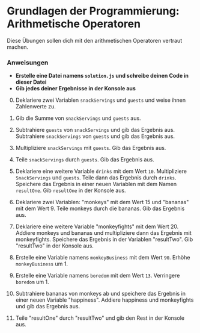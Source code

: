 # Grundlagen der Programmierung: Arithmetische Operatoren
Diese Übungen sollen dich mit den arithmetischen Operatoren vertraut machen.

### Anweisungen
- **Erstelle eine Datei namens `solution.js` und schreibe deinen Code in dieser Datei**
- **Gib jedes deiner Ergebnisse in der Konsole aus**

0. Deklariere zwei Variablen `snackServings` und `guests` und weise ihnen Zahlenwerte zu.

1. Gib die Summe von `snackServings` und `guests` aus.

2. Subtrahiere `guests` von `snackServings` und gib das Ergebnis aus. Subtrahiere `snackServings` von `guests` und gib das Ergebnis aus.

3. Multipliziere `snackServings` mit `guests`. Gib das Ergebnis aus.

4. Teile `snackServings` durch `guests`. Gib das Ergebnis aus.

5. Deklariere eine weitere Variable `drinks` mit dem Wert `10`. Multipliziere `SnackServings` und `guests`. Teile dann das Ergebnis durch `drinks`. Speichere das Ergebnis in einer neuen Variablen mit dem Namen `resultOne`. Gib `resultOne` in der Konsole aus.

6. Deklariere zwei Variablen: "monkeys" mit dem Wert 15 und "bananas" mit dem Wert 9. Teile monkeys durch die bananas. Gib das Ergebnis aus.

7. Deklariere eine weitere Variable "monkeyfights" mit dem Wert 20. Addiere monkeys und bananas und multipliziere dann das Ergebnis mit monkeyfights. Speichere das Ergebnis in der Variablen "resultTwo".  Gib "resultTwo" in der Konsole aus.

8. Erstelle eine Variable namens `monkeyBusiness` mit dem Wert `90`. Erhöhe `monkeyBusiness` um 1.

9. Erstelle eine Variable namens `boredom` mit dem Wert `13`. Verringere `boredom` um 1.

10. Subtrahiere bananas von monkeys ab und speichere das Ergebnis in einer neuen Variable "happiness". Addiere happiness und monkeyfights und gib das Ergebnis aus.

11. Teile "resultOne" durch "resultTwo" und gib den Rest in der Konsole aus.
